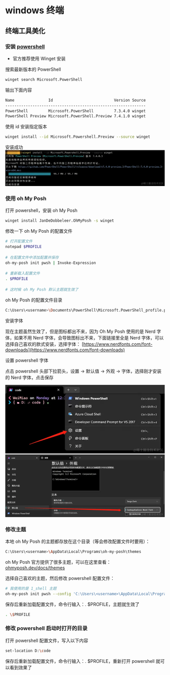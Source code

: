 # windows 终端

## 终端工具美化

### 安装 [powershell](https://learn.microsoft.com/zh-cn/powershell/scripting/install/installing-powershell-on-windows?view=powershell-7.3)

- 官方推荐使用 Winget 安装

搜索最新版本的 PowerShell

```bash
winget search Microsoft.PowerShell
```

输出下面内容

```bash
Name               Id                           Version Source
--------------------------------------------------------------
PowerShell         Microsoft.PowerShell         7.3.4.0 winget
PowerShell Preview Microsoft.PowerShell.Preview 7.4.1.0 winget
```

使用 id 安装指定版本

```bash
winget install --id Microsoft.Powershell.Preview --source winget
```

安装成功
![Alt text](image-2.png)

### 使用 oh My Posh

打开 powershell，安装 oh My Posh

```bash
winget install JanDeDobbeleer.OhMyPosh -s winget
```

修改一下 oh My Posh 的配置文件

```bash
# 打开配置文件
notepad $PROFILE

# 在配置文件中添加配置并保存
oh-my-posh init pwsh | Invoke-Expression

# 重新载入配置文件
. $PROFILE

# 这时候 oh My Posh 默认主题就生效了
```

oh My Posh 的配置文件目录

```bash
C:\Users\<username>\Documents\PowerShell\Microsoft.PowerShell_profile.ps1
```

安装字体

现在主题虽然生效了，但是图标都出不来，因为 Oh My Posh 使用的是 Nerd 字体，如果不用 Nerd 字体，会导致图标出不来，下面链接里全是 Nerd 字体，可以选择自己喜欢的款式安装，选择字体：
[https://www.nerdfonts.com/font-downloads](https://www.nerdfonts.com/font-downloads)

设置 powershell 字体

点击 powershell 头部下拉箭头，设置 -> 默认值 -> 外观 -> 字体，选择刚才安装的 Nerd 字体，点击保存

![Alt text](image.png)
![Alt text](image-1.png)

### 修改主题

本地 oh My Posh 的主题都存放在这个目录（等会修改配置文件时要用）：

```bash
C:\Users\<username>\AppData\Local\Programs\oh-my-posh\themes
```

oh My Posh 官方提供了很多主题，可以在这里查看：[ohmyposh.dev/docs/themes](https://ohmyposh.dev/docs/themes)

选择自己喜欢的主题，然后修改 powershell 配置文件：

```bash
# 我使用的是 1_shell 主题
oh-my-posh init pwsh --config 'C:\Users\<username>\AppData\Local\Programs\oh-my-posh\themes\1_shell.omp.json' | Invoke-Expression
```

保存后重新加载配置文件，命令行输入：. $PROFILE，主题就生效了

```bash
. \$PROFILE
```

### 修改 powershell 启动时打开的目录

打开 powershell 配置文件，写入以下内容

```bash
set-location D:\code
```

保存后重新加载配置文件，命令行输入：. $PROFILE，重新打开 powershell 就可以看到效果了
